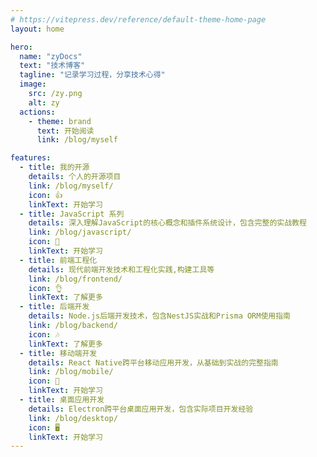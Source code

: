 ```yaml
---
# https://vitepress.dev/reference/default-theme-home-page
layout: home

hero:
  name: "zyDocs"
  text: "技术博客"
  tagline: "记录学习过程，分享技术心得"
  image:
    src: /zy.png
    alt: zy
  actions:
    - theme: brand
      text: 开始阅读
      link: /blog/myself

features:
  - title: 我的开源
    details: 个人的开源项目
    link: /blog/myself/
    icon: 👍
    linkText: 开始学习
  - title: JavaScript 系列
    details: 深入理解JavaScript的核心概念和插件系统设计，包含完整的实战教程
    link: /blog/javascript/
    icon: 🙌
    linkText: 开始学习
  - title: 前端工程化
    details: 现代前端开发技术和工程化实践,构建工具等
    link: /blog/frontend/
    icon: 👌
    linkText: 了解更多
  - title: 后端开发
    details: Node.js后端开发技术，包含NestJS实战和Prisma ORM使用指南
    link: /blog/backend/
    icon: 🎶
    linkText: 了解更多
  - title: 移动端开发
    details: React Native跨平台移动应用开发，从基础到实战的完整指南
    link: /blog/mobile/
    icon: 📱
    linkText: 开始学习
  - title: 桌面应用开发
    details: Electron跨平台桌面应用开发，包含实际项目开发经验
    link: /blog/desktop/
    icon: 🖥️
    linkText: 开始学习
---
```

